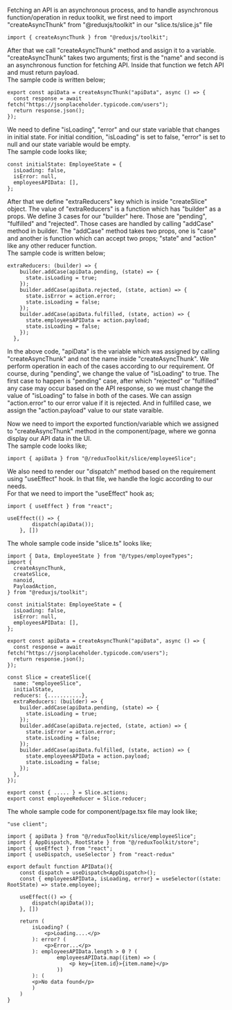 Fetching an API is an asynchronous process, and to handle asynchronous function/operation in redux toolkit, we first need to import "createAsyncThunk" from "@reduxjs/toolkit" in our "slice.ts/slice.js" file

```
import { createAsyncThunk } from "@reduxjs/toolkit";
```

After that we call "createAsyncThunk" method and assign it to a variable. "createAsyncThunk" takes two arguments; first is the "name" and second is an asynchronous function for fetching API. Inside that function we fetch API and must return payload.
<br> The sample code is written below;

```
export const apiData = createAsyncThunk("apiData", async () => {
  const response = await fetch("https://jsonplaceholder.typicode.com/users");
  return response.json();
});
```

We need to define "isLoading", "error" and our state variable that changes in initial state. For initial condition, "isLoading" is set to false, "error" is set to null and our state variable would be empty.
<br> The sample code looks like;

```
const initialState: EmployeeState = {
  isLoading: false,
  isError: null,
  employeesAPIData: [],
};
```

After that we define "extraReducers" key which is inside "createSlice" object. The value of "extraReducers" is a function which has "builder" as a props. We define 3 cases for our "builder" here. Those are "pending", "fulfilled" and "rejected". Those cases are handled by calling "addCase" method in builder. The "addCase" method takes two props, one is "case" and another is function which can accept two props; "state" and "action" like any other reducer function.
<br> The sample code is written below;

```
extraReducers: (builder) => {
    builder.addCase(apiData.pending, (state) => {
      state.isLoading = true;
    });
    builder.addCase(apiData.rejected, (state, action) => {
      state.isError = action.error;
      state.isLoading = false;
    });
    builder.addCase(apiData.fulfilled, (state, action) => {
      state.employeesAPIData = action.payload;
      state.isLoading = false;
    });
  },
```

In the above code, "apiData" is the variable which was assigned by calling "createAsyncThunk" and not the name inside "createAsyncThunk". We perform operation in each of the cases according to our requirement. Of course, during "pending", we change the value of "isLoading" to true. The first case to happen is "pending" case, after which "rejected" or "fulfilled" any case may occur based on the API response, so we must change the value of "isLoading" to false in both of the cases. We can assign "action.error" to our error value if it is rejected. And in fulfilled case, we assign the "action.payload" value to our state varaible.

Now we need to import the exported function/variable which we assigned to "createAsyncThunk" method in the component/page, where we gonna display our API data in the UI.
<br> The sample code looks like;

```
import { apiData } from "@/reduxToolkit/slice/employeeSlice";
```

We also need to render our "dispatch" method based on the requirement using "useEffect" hook. In that file, we handle the logic according to our needs.
<br> For that we need to import the "useEffect" hook as;

```
import { useEffect } from "react";

useEffect(() => {
        dispatch(apiData());
    }, [])
```

The whole sample code inside "slice.ts" looks like;

```
import { Data, EmployeeState } from "@/types/employeeTypes";
import {
  createAsyncThunk,
  createSlice,
  nanoid,
  PayloadAction,
} from "@reduxjs/toolkit";

const initialState: EmployeeState = {
  isLoading: false,
  isError: null,
  employeesAPIData: [],
};

export const apiData = createAsyncThunk("apiData", async () => {
  const response = await fetch("https://jsonplaceholder.typicode.com/users");
  return response.json();
});

const Slice = createSlice({
  name: "employeeSlice",
  initialState,
  reducers: {...........},
  extraReducers: (builder) => {
    builder.addCase(apiData.pending, (state) => {
      state.isLoading = true;
    });
    builder.addCase(apiData.rejected, (state, action) => {
      state.isError = action.error;
      state.isLoading = false;
    });
    builder.addCase(apiData.fulfilled, (state, action) => {
      state.employeesAPIData = action.payload;
      state.isLoading = false;
    });
  },
});

export const { ..... } = Slice.actions;
export const employeeReducer = Slice.reducer;
```

The whole sample code for component/page.tsx file may look like;

```
"use client";

import { apiData } from "@/reduxToolkit/slice/employeeSlice";
import { AppDispatch, RootState } from "@/reduxToolkit/store";
import { useEffect } from "react";
import { useDispatch, useSelector } from "react-redux"

export default function APIData(){
    const dispatch = useDispatch<AppDispatch>();
    const { employeesAPIData, isLoading, error} = useSelector((state: RootState) => state.employee);

    useEffect(() => {
        dispatch(apiData());
    }, [])

    return (
        isLoading? (
            <p>Loading....</p>
        ): error? (
            <p>Error...</p>
        ): employeesAPIData.length > 0 ? (
                employeesAPIData.map((item) => (
                    <p key={item.id}>{item.name}</p>
                ))
        ): (
        <p>No data found</p>
        )
    )
}
```
